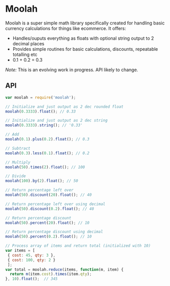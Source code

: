 # Moolah

Moolah is a super simple math library specifically created for handling basic currency calculations for things like ecommerce. It offers:

- Handles/ouputs everything as floats with optional string output to 2 decimal places
- Provides simple routines for basic calculations, discounts, repeatable totalling etc
- 0.1 + 0.2 = 0.3

*Note:* This is an evolving work in progress. API likely to change.

## API

```js
var moolah = require('moolah');

// Initialize and just output as 2 dec rounded float
moolah(0.3333).float(); // 0.33

// Initialize and just output as 2 dec string
moolah(0.3333).string(); // '0.33'

// Add
moolah(0.1).plus(0.2).float(); // 0.3

// Subtract
moolah(0.3).less(0.1).float(); // 0.2

// Multiply
moolah(50).times(2).float(); // 100

// Divide
moolah(100).by(2).float(); // 50

// Return percentage left over
moolah(50).discount(20).float(); // 40

// Return percentage left over using decimal
moolah(50).discount(0.2).float(); // 40

// Return percentage discount
moolah(50).percent(20).float(); // 10

// Return percentage discount using decimal
moolah(50).percent(0.2).float(); // 10

// Process array of items and return total (initialized with 10)
var items = [
 { cost: 45, qty: 3 },
 { cost: 100, qty: 2 }
 ];
var total = moolah.reduce(items, function(m, item) {
  return m(item.cost).times(item.qty);
}, 10).float();  // 345
```
